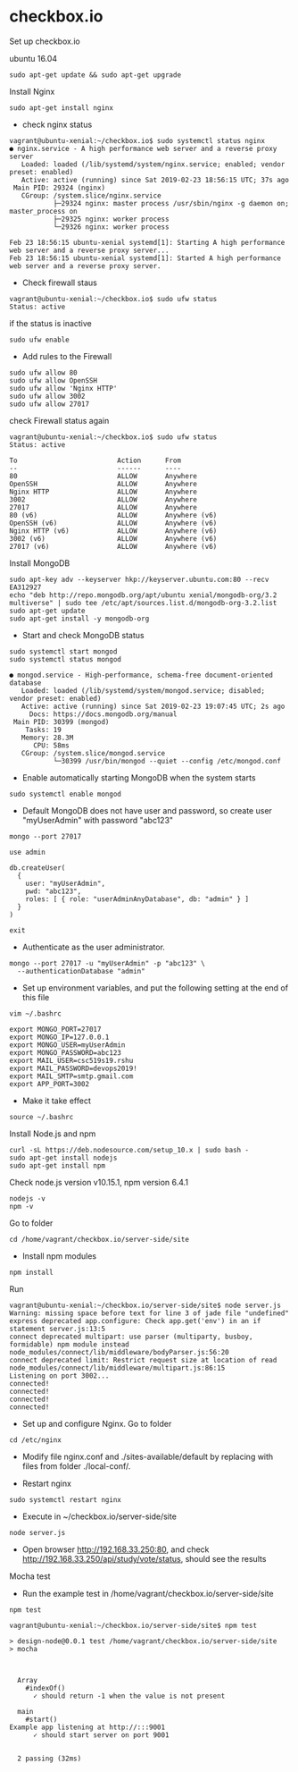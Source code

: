 # checkbox.io

Set up checkbox.io

ubuntu 16.04

```
sudo apt-get update && sudo apt-get upgrade
```

Install Nginx

```
sudo apt-get install nginx
```

* check nginx status

```
vagrant@ubuntu-xenial:~/checkbox.io$ sudo systemctl status nginx
● nginx.service - A high performance web server and a reverse proxy server
   Loaded: loaded (/lib/systemd/system/nginx.service; enabled; vendor preset: enabled)
   Active: active (running) since Sat 2019-02-23 18:56:15 UTC; 37s ago
 Main PID: 29324 (nginx)
   CGroup: /system.slice/nginx.service
           ├─29324 nginx: master process /usr/sbin/nginx -g daemon on; master_process on
           ├─29325 nginx: worker process                           
           └─29326 nginx: worker process                           

Feb 23 18:56:15 ubuntu-xenial systemd[1]: Starting A high performance web server and a reverse proxy server...
Feb 23 18:56:15 ubuntu-xenial systemd[1]: Started A high performance web server and a reverse proxy server.
```

* Check firewall staus 

```
vagrant@ubuntu-xenial:~/checkbox.io$ sudo ufw status
Status: active
```

if the status is inactive

```
sudo ufw enable
```

* Add rules to the Firewall

```
sudo ufw allow 80
sudo ufw allow OpenSSH
sudo ufw allow 'Nginx HTTP'
sudo ufw allow 3002
sudo ufw allow 27017
```
check Firewall status again

```
vagrant@ubuntu-xenial:~/checkbox.io$ sudo ufw status
Status: active

To                         Action      From
--                         ------      ----
80                         ALLOW       Anywhere                  
OpenSSH                    ALLOW       Anywhere                  
Nginx HTTP                 ALLOW       Anywhere                  
3002                       ALLOW       Anywhere                  
27017                      ALLOW       Anywhere                  
80 (v6)                    ALLOW       Anywhere (v6)             
OpenSSH (v6)               ALLOW       Anywhere (v6)             
Nginx HTTP (v6)            ALLOW       Anywhere (v6)             
3002 (v6)                  ALLOW       Anywhere (v6)             
27017 (v6)                 ALLOW       Anywhere (v6)  
```

Install MongoDB

```
sudo apt-key adv --keyserver hkp://keyserver.ubuntu.com:80 --recv EA312927
echo "deb http://repo.mongodb.org/apt/ubuntu xenial/mongodb-org/3.2 multiverse" | sudo tee /etc/apt/sources.list.d/mongodb-org-3.2.list
sudo apt-get update
sudo apt-get install -y mongodb-org
```

* Start and check MongoDB status

```
sudo systemctl start mongod
sudo systemctl status mongod
```

```
● mongod.service - High-performance, schema-free document-oriented database
   Loaded: loaded (/lib/systemd/system/mongod.service; disabled; vendor preset: enabled)
   Active: active (running) since Sat 2019-02-23 19:07:45 UTC; 2s ago
     Docs: https://docs.mongodb.org/manual
 Main PID: 30399 (mongod)
    Tasks: 19
   Memory: 28.3M
      CPU: 58ms
   CGroup: /system.slice/mongod.service
           └─30399 /usr/bin/mongod --quiet --config /etc/mongod.conf
```

* Enable automatically starting MongoDB when the system starts

```
sudo systemctl enable mongod
```

* Default MongoDB does not have user and password, so create user "myUserAdmin" with password "abc123"

```
mongo --port 27017
```

```
use admin
```
```
db.createUser(
  {
    user: "myUserAdmin",
    pwd: "abc123",
    roles: [ { role: "userAdminAnyDatabase", db: "admin" } ]
  }
)
```

```
exit
```

* Authenticate as the user administrator.

```
mongo --port 27017 -u "myUserAdmin" -p "abc123" \
  --authenticationDatabase "admin"
```

* Set up environment variables, and put the following setting at the end of this file

```
vim ~/.bashrc
```

```
export MONGO_PORT=27017
export MONGO_IP=127.0.0.1
export MONGO_USER=myUserAdmin
export MONGO_PASSWORD=abc123
export MAIL_USER=csc519s19.rshu
export MAIL_PASSWORD=devops2019!
export MAIL_SMTP=smtp.gmail.com
export APP_PORT=3002
```

* Make it take effect

```
source ~/.bashrc
```


Install Node.js and npm

```
curl -sL https://deb.nodesource.com/setup_10.x | sudo bash -
sudo apt-get install nodejs
sudo apt-get install npm
```

Check node.js version v10.15.1, npm version 6.4.1

```
nodejs -v
npm -v
```

Go to folder 

```
cd /home/vagrant/checkbox.io/server-side/site
```

* Install npm modules

```
npm install
```

Run 

```
vagrant@ubuntu-xenial:~/checkbox.io/server-side/site$ node server.js 
Warning: missing space before text for line 3 of jade file "undefined"
express deprecated app.configure: Check app.get('env') in an if statement server.js:13:5
connect deprecated multipart: use parser (multiparty, busboy, formidable) npm module instead node_modules/connect/lib/middleware/bodyParser.js:56:20
connect deprecated limit: Restrict request size at location of read node_modules/connect/lib/middleware/multipart.js:86:15
Listening on port 3002...
connected!
connected!
connected!
connected!
```

* Set up and configure Nginx. Go to folder 

```
cd /etc/nginx
```

* Modify file nginx.conf and ./sites-available/default by replacing with files from folder ./local-conf/.

* Restart nginx

```
sudo systemctl restart nginx
```

* Execute in ~/checkbox.io/server-side/site

```
node server.js
```

* Open browser http://192.168.33.250:80, and check http://192.168.33.250/api/study/vote/status, should see the results

Mocha test

* Run the example test in /home/vagrant/checkbox.io/server-side/site

```
npm test
```

```
vagrant@ubuntu-xenial:~/checkbox.io/server-side/site$ npm test

> design-node@0.0.1 test /home/vagrant/checkbox.io/server-side/site
> mocha



  Array
    #indexOf()
      ✓ should return -1 when the value is not present

  main
    #start()
Example app listening at http://:::9001
      ✓ should start server on port 9001


  2 passing (32ms)
```

